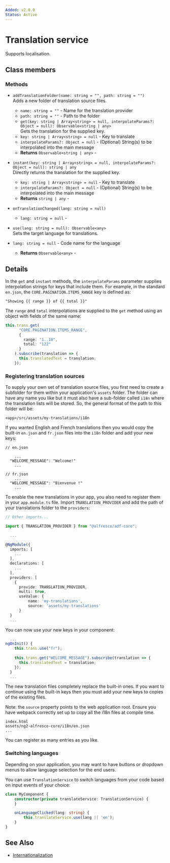 ```yaml
---
Added: v2.0.0
Status: Active
---
```


# Translation service

Supports localisation.

## Class members

### Methods

-   `addTranslationFolder(name: string = "", path: string = "")`<br/>
    Adds a new folder of translation source files.
    -   `name: string = ""` -  Name for the translation provider
    -   `path: string = ""` -  Path to the folder
    -   `get(key: string | Array<string> = null, interpolateParams?: Object = null): Observable<string | any>`<br/>
        Gets the translation for the supplied key.
    -   `key: string | Array<string> = null` -  Key to translate
    -   `interpolateParams?: Object = null` - (Optional) String(s) to be interpolated into the main message
    -   **Returns** `Observable<string | any>` - 
-   `instant(key: string | Array<string> = null, interpolateParams?: Object = null): string | any`<br/>
    Directly returns the translation for the supplied key.
    -   `key: string | Array<string> = null` -  Key to translate
    -   `interpolateParams?: Object = null` - (Optional) String(s) to be interpolated into the main message
    -   **Returns** `string | any` - 
-   `onTranslationChanged(lang: string = null)`<br/>

    -   `lang: string = null` -  

-   `use(lang: string = null): Observable<any>`<br/>
    Sets the target language for translations.
-   `lang: string = null` -  Code name for the language
    -   **Returns** `Observable<any>` -

## Details

In the `get` and `instant` methods, the `interpolateParams` parameter supplies
interpolation strings for keys that include them. For example, in the standard
`en.json`, the `CORE.PAGINATION.ITEMS_RANGE` key is defined as:

<!-- {% raw %} -->

    "Showing {{ range }} of {{ total }}"

<!-- {% endraw %} -->

The `range` and `total` interpolations are supplied to the `get` method using
an object with fields of the same name:

```ts
this.trans.get(
      "CORE.PAGINATION.ITEMS_RANGE",
      {
        range: "1..10",
        total: "122"
      }
    ).subscribe(translation => {
      this.translatedText = translation;
    });
```

### Registering translation sources

To supply your own set of translation source files, you
first need to create a subfolder for them within your application's
`assets` folder. The folder can have any name you like but it must also have
a sub-folder called `i18n` where the translation lists will be stored. So, the
general format of the path to this folder will be:

`<app>/src/assets/my-translations/i18n`

If you wanted English and French translations then you would copy the built-in
`en.json` and `fr.json` files into the `i18n` folder and add your new keys:

    // en.json

        ...
      "WELCOME_MESSAGE": "Welcome!"
        ...

    // fr.json
        ...
      "WELCOME_MESSAGE": "Bienvenue !"
        ...

To enable the new translations in your app, you also need to register them in your
`app.module.ts` file. Import `TRANSLATION_PROVIDER` and add the path of your
translations folder to the `providers`:

```ts
// Other imports...

import { TRANSLATION_PROVIDER } from "@alfresco/adf-core";

  ...

@NgModule({
  imports: [
    ...
  ],
  declarations: [
    ...
  ],
  providers: [
    {
      provide: TRANSLATION_PROVIDER,
      multi: true,
      useValue: {
          name: 'my-translations',
          source: 'assets/my-translations'
      }
  }
  ...
```

You can now use your new keys in your component:

```ts
  ...
ngOnInit() {
    this.trans.use("fr");
    
    this.trans.get("WELCOME_MESSAGE").subscribe(translation => {
      this.translatedText = translation;
    });
  }
  ...
```

The new translation files completely replace the built-in ones.
If you want to continue using the built-in keys then you must add your new
keys to copies of the existing files.

Note: the `source` property points to the web application root. Ensure you have
webpack correctly set up to copy all the i18n files at compile time.

```text
index.html
assets/ng2-alfresco-core/i18n/en.json
...
```

You can register as many entries as you like.

### Switching languages

Depending on your application, you may want to have buttons or dropdown menus to allow language selection for the end users.

You can use `TranslationService` to switch languages from your code based on input events of your choice:

```ts
class MyComponent {
    constructor(private translateService: TranslationService) {
    }

    onLanguageClicked(lang: string) {
        this.translateService.use(lang || 'en');
    }
}
```

## See Also

-   [Internationalization](../user-guide/internationalization.md)
